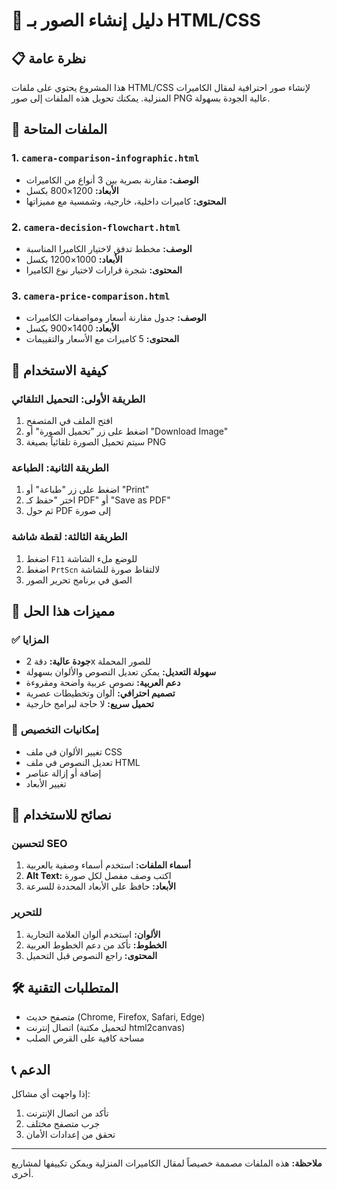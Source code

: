 # 🎨 دليل إنشاء الصور بـ HTML/CSS

## 📋 نظرة عامة

هذا المشروع يحتوي على ملفات HTML/CSS لإنشاء صور احترافية لمقال الكاميرات المنزلية. يمكنك تحويل هذه الملفات إلى صور PNG عالية الجودة بسهولة.

## 📁 الملفات المتاحة

### 1. `camera-comparison-infographic.html`
- **الوصف:** مقارنة بصرية بين 3 أنواع من الكاميرات
- **الأبعاد:** 1200×800 بكسل
- **المحتوى:** كاميرات داخلية، خارجية، وشمسية مع مميزاتها

### 2. `camera-decision-flowchart.html`
- **الوصف:** مخطط تدفق لاختيار الكاميرا المناسبة
- **الأبعاد:** 1000×1200 بكسل
- **المحتوى:** شجرة قرارات لاختيار نوع الكاميرا

### 3. `camera-price-comparison.html`
- **الوصف:** جدول مقارنة أسعار ومواصفات الكاميرات
- **الأبعاد:** 1400×900 بكسل
- **المحتوى:** 5 كاميرات مع الأسعار والتقييمات

## 🚀 كيفية الاستخدام

### الطريقة الأولى: التحميل التلقائي
1. افتح الملف في المتصفح
2. اضغط على زر "تحميل الصورة" أو "Download Image"
3. سيتم تحميل الصورة تلقائياً بصيغة PNG

### الطريقة الثانية: الطباعة
1. اضغط على زر "طباعة" أو "Print"
2. اختر "حفظ كـ PDF" أو "Save as PDF"
3. ثم حول PDF إلى صورة

### الطريقة الثالثة: لقطة شاشة
1. اضغط `F11` للوضع ملء الشاشة
2. اضغط `PrtScn` لالتقاط صورة للشاشة
3. الصق في برنامج تحرير الصور

## 🎯 مميزات هذا الحل

### ✅ المزايا
- **جودة عالية:** دقة 2x للصور المحملة
- **سهولة التعديل:** يمكن تعديل النصوص والألوان بسهولة
- **دعم العربية:** نصوص عربية واضحة ومقروءة
- **تصميم احترافي:** ألوان وتخطيطات عصرية
- **تحميل سريع:** لا حاجة لبرامج خارجية

### 🔧 إمكانيات التخصيص
- تغيير الألوان في ملف CSS
- تعديل النصوص في ملف HTML
- إضافة أو إزالة عناصر
- تغيير الأبعاد

## 📝 نصائح للاستخدام

### لتحسين SEO
1. **أسماء الملفات:** استخدم أسماء وصفية بالعربية
2. **Alt Text:** اكتب وصف مفصل لكل صورة
3. **الأبعاد:** حافظ على الأبعاد المحددة للسرعة

### للتحرير
1. **الألوان:** استخدم ألوان العلامة التجارية
2. **الخطوط:** تأكد من دعم الخطوط العربية
3. **المحتوى:** راجع النصوص قبل التحميل

## 🛠️ المتطلبات التقنية

- متصفح حديث (Chrome, Firefox, Safari, Edge)
- اتصال إنترنت (لتحميل مكتبة html2canvas)
- مساحة كافية على القرص الصلب

## 📞 الدعم

إذا واجهت أي مشاكل:
1. تأكد من اتصال الإنترنت
2. جرب متصفح مختلف
3. تحقق من إعدادات الأمان

---

**ملاحظة:** هذه الملفات مصممة خصيصاً لمقال الكاميرات المنزلية ويمكن تكييفها لمشاريع أخرى. 